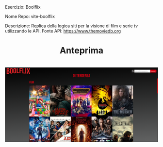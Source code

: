 Esercizio: Boolflix

Nome Repo: vite-boolflix

Descrizione:
Replica della logica siti per la visione di film e serie tv utilizzando le API.
Fonte API: https://www.themoviedb.org

 <h1 align="center">Anteprima<h1>
<div align="center"><img src="Anteprima.png" width="800">
